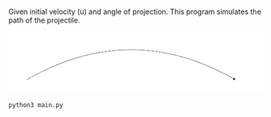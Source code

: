 Given initial velocity (u) and angle of projection. This program simulates the path of the projectile.

![](https://github.com/XomaDev/ProjectilePython/blob/main/image.png?raw=true)

```
python3 main.py
```
